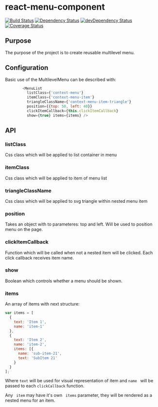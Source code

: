 # react-menu-component

[![Build Status](https://travis-ci.org/ezetech/react-multi-level-menu-component.svg?branch=master)](https://travis-ci.org/ezetech/react-multi-level-menu-component)
[![Dependency Status](https://david-dm.org/ezetech/react-multi-level-menu-component.svg)](https://david-dm.org/ezetech/react-multi-level-menu-component)
[![devDependency Status](https://david-dm.org/ezetech/react-multi-level-menu-component/dev-status.svg)](https://david-dm.org/ezetech/react-multi-level-menu-component#info=devDependencies)
[![Coverage Status](https://coveralls.io/repos/github/ezetech/react-multi-level-menu-component/badge.svg?branch=master)](https://coveralls.io/github/ezetech/react-multi-level-menu-component?branch=master)

## Purpose
The purpose of the project is to create reusable multilevel menu.

## Configuration
Basic use of the MultilevelMenu can be described with:
```javascript
        <MenuList
          listClass={'context-menu'}
          itemClass={'context-menu-item'}
          triangleClassName={'context-menu-item-triangle'}
          position={{top: 50, left: 40}}
          clickItemCallback={this.clickItemCallback}
          show={true} items={items} />
```

## API

### listClass
Css class which will be applied to list container in menu

### itemClass

Css class which will be applied to item of  menu list

### triangleClassName

Css class which will be applied to svg triangle within nested menu item

### position 
Takes an object with to parameteres: top and left. Will be used to position menu on the page.

### clickItemCallback

Function which will be called when not a nested item will be clicked. Each click callback receives item name.

### show

Boolean which controls whether a menu should be shown.

### items 
An array of items with next structure:
```javascript
var items = [
  {
    text: 'Item 1',
    name: 'item-1'
  },
  {
    text: 'Item 2',
    name: 'item-2',
    items: [{
      name: 'sub-item-21',
      text: 'SubItem 21'
    }
  }
];
```
Where ``` text ``` will be used for visual representation of item and ```name ```  will be passed to each  ``` clickCallback ``` function.

Any ```  item ``` may have it's own ```  items ``` parameter, they will be rendered as a nested menu for an item. 

